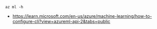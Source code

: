 ```
az ml -h
```

- https://learn.microsoft.com/en-us/azure/machine-learning/how-to-configure-cli?view=azureml-api-2&tabs=public
